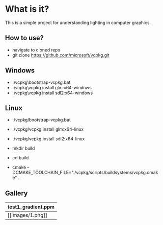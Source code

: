# What is it?

This is a simple project for understanding lighting in computer graphics.

## How to use?

- navigate to cloned repo
- git clone https://github.com/microsoft/vcpkg.git

## Windows
- .\vcpkg\bootstrap-vcpkg.bat
- .\vcpkg\vcpkg install glm:x64-windows
- .\vcpkg\vcpkg install sdl2:x64-windows

## Linux
- ./vcpkg/bootstrap-vcpkg.bat
- ./vcpkg/vcpkg install glm:x64-linux
- ./vcpkg/vcpkg install sdl2:x64-linux

- mkdir build
- cd build
- cmake -DCMAKE_TOOLCHAIN_FILE="./vcpkg/scripts/buildsystems/vcpkg.cmake" .. 

## Gallery

| test1_gradient.ppm  |
| ------------- 	  |
| [[images/1.png]]    |
